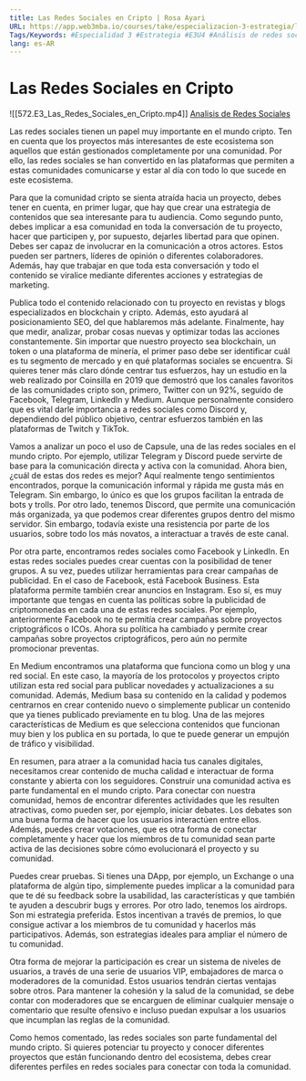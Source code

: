 ```yaml
---
title: Las Redes Sociales en Cripto | Rosa Ayari
URL: https://app.web3mba.io/courses/take/especializacion-3-estrategia/lessons/41005068-4-2-las-redes-sociales-en-cripto-rosa-ayari
Tags/Keywords: #Especialidad 3 #Estrategia #E3U4 #Análisis de redes sociales #redes sociales #
lang: es-AR
---
```

# Las Redes Sociales en Cripto
![[572.E3_Las_Redes_Sociales_en_Cripto.mp4]]
[Analisis de Redes Sociales](https://app.web3mba.io?wvideo=9j0u5e6zav)

Las redes sociales tienen un papel muy importante en el mundo cripto. Ten en cuenta que los proyectos más interesantes de este ecosistema son aquellos que están gestionados completamente por una comunidad. Por ello, las redes sociales se han convertido en las plataformas que permiten a estas comunidades comunicarse y estar al día con todo lo que sucede en este ecosistema.

Para que la comunidad cripto se sienta atraída hacia un proyecto, debes tener en cuenta, en primer lugar, que hay que crear una estrategia de contenidos que sea interesante para tu audiencia. Como segundo punto, debes implicar a esa comunidad en toda la conversación de tu proyecto, hacer que participen y, por supuesto, dejarles libertad para que opinen. Debes ser capaz de involucrar en la comunicación a otros actores. Estos pueden ser partners, líderes de opinión o diferentes colaboradores. Además, hay que trabajar en que toda esta conversación y todo el contenido se viralice mediante diferentes acciones y estrategias de marketing.

Publica todo el contenido relacionado con tu proyecto en revistas y blogs especializados en blockchain y cripto. Además, esto ayudará al posicionamiento SEO, del que hablaremos más adelante. Finalmente, hay que medir, analizar, probar cosas nuevas y optimizar todas las acciones constantemente. Sin importar que nuestro proyecto sea blockchain, un token o una plataforma de minería, el primer paso debe ser identificar cuál es tu segmento de mercado y en qué plataformas sociales se encuentra. Si quieres tener más claro dónde centrar tus esfuerzos, hay un estudio en la web realizado por Coinsilla en 2019 que demostró que los canales favoritos de las comunidades cripto son, primero, Twitter con un 92%, seguido de Facebook, Telegram, LinkedIn y Medium. Aunque personalmente considero que es vital darle importancia a redes sociales como Discord y, dependiendo del público objetivo, centrar esfuerzos también en las plataformas de Twitch y TikTok.

Vamos a analizar un poco el uso de Capsule, una de las redes sociales en el mundo cripto. Por ejemplo, utilizar Telegram y Discord puede servirte de base para la comunicación directa y activa con la comunidad. Ahora bien, ¿cuál de estas dos redes es mejor? Aquí realmente tengo sentimientos encontrados, porque la comunicación informal y rápida me gusta más en Telegram. Sin embargo, lo único es que los grupos facilitan la entrada de bots y trolls. Por otro lado, tenemos Discord, que permite una comunicación más organizada, ya que podemos crear diferentes grupos dentro del mismo servidor. Sin embargo, todavía existe una resistencia por parte de los usuarios, sobre todo los más novatos, a interactuar a través de este canal.

Por otra parte, encontramos redes sociales como Facebook y LinkedIn. En estas redes sociales puedes crear cuentas con la posibilidad de tener grupos. A su vez, puedes utilizar herramientas para crear campañas de publicidad. En el caso de Facebook, está Facebook Business. Esta plataforma permite también crear anuncios en Instagram. Eso sí, es muy importante que tengas en cuenta las políticas sobre la publicidad de criptomonedas en cada una de estas redes sociales. Por ejemplo, anteriormente Facebook no te permitía crear campañas sobre proyectos criptográficos o ICOs. Ahora su política ha cambiado y permite crear campañas sobre proyectos criptográficos, pero aún no permite promocionar preventas.

En Medium encontramos una plataforma que funciona como un blog y una red social. En este caso, la mayoría de los protocolos y proyectos cripto utilizan esta red social para publicar novedades y actualizaciones a su comunidad. Además, Medium basa su contenido en la calidad y podemos centrarnos en crear contenido nuevo o simplemente publicar un contenido que ya tienes publicado previamente en tu blog. Una de las mejores características de Medium es que selecciona contenidos que funcionan muy bien y los publica en su portada, lo que te puede generar un empujón de tráfico y visibilidad.

En resumen, para atraer a la comunidad hacia tus canales digitales, necesitamos crear contenido de mucha calidad e interactuar de forma constante y abierta con los seguidores. Construir una comunidad activa es parte fundamental en el mundo cripto. Para conectar con nuestra comunidad, hemos de encontrar diferentes actividades que les resulten atractivas, como pueden ser, por ejemplo, iniciar debates. Los debates son una buena forma de hacer que los usuarios interactúen entre ellos. Además, puedes crear votaciones, que es otra forma de conectar completamente y hacer que los miembros de tu comunidad sean parte activa de las decisiones sobre cómo evolucionará el proyecto y su comunidad.

Puedes crear pruebas. Si tienes una DApp, por ejemplo, un Exchange o una plataforma de algún tipo, simplemente puedes implicar a la comunidad para que te dé su feedback sobre la usabilidad, las características y que también te ayuden a descubrir bugs y errores. Por otro lado, tenemos los airdrops. Son mi estrategia preferida. Estos incentivan a través de premios, lo que consigue activar a los miembros de tu comunidad y hacerlos más participativos. Además, son estrategias ideales para ampliar el número de tu comunidad.

Otra forma de mejorar la participación es crear un sistema de niveles de usuarios, a través de una serie de usuarios VIP, embajadores de marca o moderadores de la comunidad. Estos usuarios tendrán ciertas ventajas sobre otros. Para mantener la cohesión y la salud de la comunidad, se debe contar con moderadores que se encarguen de eliminar cualquier mensaje o comentario que resulte ofensivo e incluso puedan expulsar a los usuarios que incumplan las reglas de la comunidad.

Como hemos comentado, las redes sociales son parte fundamental del mundo cripto. Si quieres potenciar tu proyecto y conocer diferentes proyectos que están funcionando dentro del ecosistema, debes crear diferentes perfiles en redes sociales para conectar con toda la comunidad.